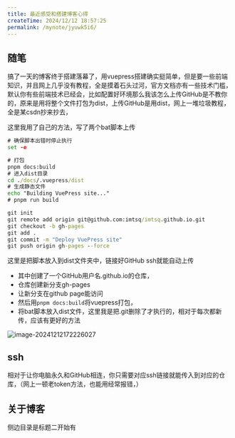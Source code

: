 ```yaml
---
title: 最近感受和搭建博客心得
createTime: 2024/12/12 18:57:25
permalink: /mynote/jyuwk5i6/
---
```


## 随笔

搞了一天的博客终于搭建落幕了，用vuepress搭建确实挺简单，但是要一些前端知识，并且网上几乎没有教程，全是摸着石头过河，官方文档亦有一些技术门槛，默认你有些前端技术已经会，比如配置好环境那么我该怎么上传GitHub是不教你的，原来是用将整个文件打包为dist，上传GitHub是用dist，网上一堆垃圾教程，全是某csdn抄来抄去，

这里我用了自己的方法，写了两个bat脚本上传

```bat
# 确保脚本出错时停止执行
set -e

# 打包
pnpm docs:build
# 进入dist目录
cd ./docs/.vuepress/dist
# 生成静态文件
echo "Building VuePress site..."
# pnpm run build

git init
git remote add origin git@github.com:imtsq/imtsq.github.io.git
git checkout -b gh-pages
git add .
git commit -m "Deploy VuePress site"
git push origin gh-pages --force
```

这里是把脚本放入到dist文件夹中，链接好GitHub ssh就能自动上传

- 其中创建了一个GitHub用户名.github.io的仓库，
- 仓库创建新分支gh-pages
- 让新分支在github page能访问
- 然后用`pnpm docs:build`将vuepress打包，
- 将bat脚本放入dist文件，这里我是把.git删除了才执行的，相对于每次都新传，应该有更好的方法

![image-20241212172226027](https://cdn.jsdelivr.net/gh/imtsq/My_Pic/image-20241212172226027.png)

## ssh

相对于让你电脑永久和GitHub相连，你只需要对应ssh链接就能传入到对应的仓库，（网上一顿老token方法，也能用经常报错，）

## 关于博客
侧边目录是标题二开始有